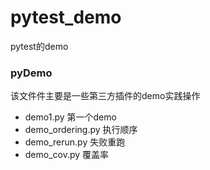 # pytest_demo
pytest的demo

### pyDemo
该文件件主要是一些第三方插件的demo实践操作
- demo1.py 第一个demo
- demo_ordering.py 执行顺序
- demo_rerun.py  失败重跑
- demo_cov.py  覆盖率
